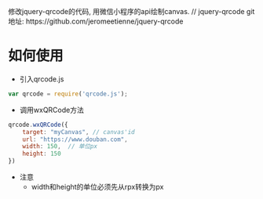 <p> 
修改jquery-qrcode的代码, 用微信小程序的api绘制canvas. // jquery-qrcode git地址: https://github.com/jeromeetienne/jquery-qrcode
</p>

# 如何使用
* 引入qrcode.js

```javascript
var qrcode = require('qrcode.js');
```

* 调用wxQRCode方法

```javascript
qrcode.wxQRCode({
    target: "myCanvas", // canvas'id
    url: "https://www.douban.com",
    width: 150,  // 单位px
    height: 150
})
```

* 注意
    * width和height的单位必须先从rpx转换为px 



